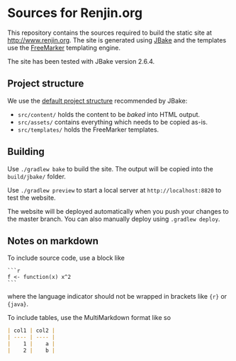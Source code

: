 # Sources for Renjin.org

This repository contains the sources required to build the static site at
http://www.renjin.org. The site is generated using [JBake](https://jbake.org)
and the templates use the
[FreeMarker](https://freemarker.apache.org/docs/dgui.html) templating engine.

The site has been tested with JBake version 2.6.4.

## Project structure

We use the [default project
structure](https://jbake.org/docs/2.6.3/#project_structure) recommended by
JBake:

* `src/content/` holds the content to be _baked_ into HTML output.
* `src/assets/` contains everything which needs to be copied as-is.
* `src/templates/` holds the FreeMarker templates.

## Building

Use `./gradlew bake` to build the site. The output will be copied into the `build/jbake/` folder.

Use `./gradlew preview` to start a local server at `http://localhost:8820` to test the website.

The website will be deployed automatically when you push your changes to the master branch.
You can also manually deploy using `.gradlew deploy`.

## Notes on markdown

To include source code, use a block like

    ```r
    f <- function(x) x^2
    ```

where the language indicator should not be wrapped in brackets like `{r}` or `{java}`.

To include tables, use the MultiMarkdown format like so

```markdown
| col1 | col2 |
| ---- | ---- |
|    1 |    a |
|    2 |    b |
```

